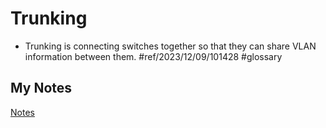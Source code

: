 # Trunking
- Trunking is connecting switches together so that they can share VLAN information between them. #ref/2023/12/09/101428 #glossary
## My Notes
[Notes](mynotes/trunking-notes.md)
